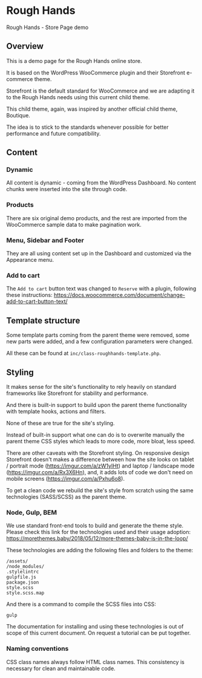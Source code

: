 # Rough Hands
Rough Hands - Store Page demo

## Overview

This is a demo page for the Rough Hands online store.

It is based on the WordPress WooCommerce plugin and their Storefront e-commerce theme.

Storefront is the default standard for WooCommerce and we are adapting it to the Rough Hands needs using this current child theme.

This child theme, again, was inspired by another official child theme, Boutique.

The idea is to stick to the standards whenever possible for better performance and future compatibility.

## Content

### Dynamic

All content is dynamic - coming from the WordPress Dashboard. No content chunks were inserted into the site through code.

### Products

There are six original demo products, and the rest are imported from the WooCommerce sample data to make pagination work.

### Menu, Sidebar and Footer

They are all using content set up in the Dashboard and customized via the Appearance menu.

### Add to cart

The `Add to cart` button text was changed to `Reserve` with a plugin, following these instructions: https://docs.woocommerce.com/document/change-add-to-cart-button-text/

## Template structure

Some template parts coming from the parent theme were removed, some new parts were added, and a few configuration parameters were changed.

All these can be found at `inc/class-roughhands-template.php`.

## Styling

It makes sense for the site's functionality to rely heavily on standard frameworks like Storefront for stability and performance.

And there is built-in support to build upon the parent theme functionality with template hooks, actions and filters.

None of these are true for the site's styling.

Instead of built-in support what one can do is to overwrite manually the parent theme CSS styles which leads to more code, more bloat, less speed.

There are other caveats with the Storefront styling. On responsive design Storefront doesn't makes a difference between how the site looks on tablet / portrait mode (https://imgur.com/a/zW1ylHt) and laptop / landscape mode (https://imgur.com/a/Rx3X6Hn), and, it adds lots of code we don't need on mobile screens (https://imgur.com/a/Pxhu6o8).

To get a clean code we rebuild the site's style from scratch using the same technologies (SASS/SCSS) as the parent theme.

### Node, Gulp, BEM

We use standard front-end tools to build and generate the theme style. Please check this link for the technologies used and their usage adoption: https://morethemes.baby/2018/05/12/more-themes-baby-is-in-the-loop/

These technologies are adding the following files and folders to the theme:

```
/assets/
/node_modules/
.stylelintrc
gulpfile.js
package.json
style.scss
style.scss.map
```

And there is a command to compile the SCSS files into CSS:

```
gulp
```

The documentation for installing and using these technologies is out of scope of this current document. On request a tutorial can be put together.

### Naming conventions

CSS class names always follow HTML class names. This consistency is necessary for clean and maintainable code. 
